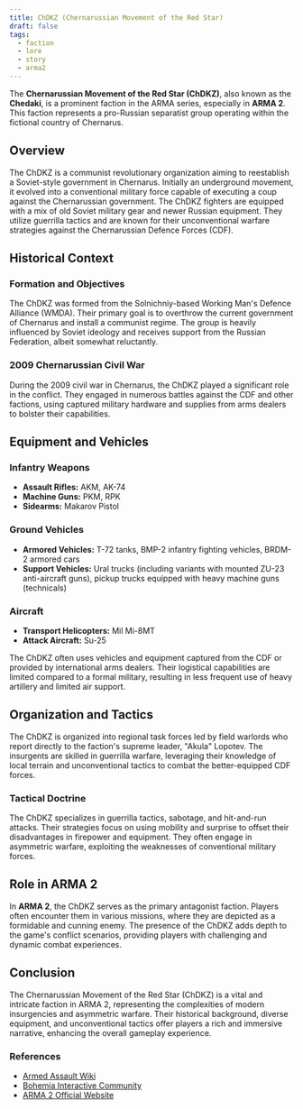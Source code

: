 ```yaml
---
title: ChDKZ (Chernarussian Movement of the Red Star)
draft: false
tags:
  - faction
  - lore
  - story
  - arma2
---
```

The **Chernarussian Movement of the Red Star (ChDKZ)**, also known as the **Chedaki**, is a prominent faction in the ARMA series, especially in **ARMA 2**. This faction represents a pro-Russian separatist group operating within the fictional country of Chernarus.

## Overview

The ChDKZ is a communist revolutionary organization aiming to reestablish a Soviet-style government in Chernarus. Initially an underground movement, it evolved into a conventional military force capable of executing a coup against the Chernarussian government. The ChDKZ fighters are equipped with a mix of old Soviet military gear and newer Russian equipment. They utilize guerrilla tactics and are known for their unconventional warfare strategies against the Chernarussian Defence Forces (CDF).

## Historical Context

### Formation and Objectives
The ChDKZ was formed from the Solnichniy-based Working Man's Defence Alliance (WMDA). Their primary goal is to overthrow the current government of Chernarus and install a communist regime. The group is heavily influenced by Soviet ideology and receives support from the Russian Federation, albeit somewhat reluctantly.

### 2009 Chernarussian Civil War
During the 2009 civil war in Chernarus, the ChDKZ played a significant role in the conflict. They engaged in numerous battles against the CDF and other factions, using captured military hardware and supplies from arms dealers to bolster their capabilities.

## Equipment and Vehicles

### Infantry Weapons
- **Assault Rifles:** AKM, AK-74
- **Machine Guns:** PKM, RPK
- **Sidearms:** Makarov Pistol

### Ground Vehicles
- **Armored Vehicles:** T-72 tanks, BMP-2 infantry fighting vehicles, BRDM-2 armored cars
- **Support Vehicles:** Ural trucks (including variants with mounted ZU-23 anti-aircraft guns), pickup trucks equipped with heavy machine guns (technicals)

### Aircraft
- **Transport Helicopters:** Mil Mi-8MT
- **Attack Aircraft:** Su-25

The ChDKZ often uses vehicles and equipment captured from the CDF or provided by international arms dealers. Their logistical capabilities are limited compared to a formal military, resulting in less frequent use of heavy artillery and limited air support.

## Organization and Tactics

The ChDKZ is organized into regional task forces led by field warlords who report directly to the faction's supreme leader, "Akula" Lopotev. The insurgents are skilled in guerrilla warfare, leveraging their knowledge of local terrain and unconventional tactics to combat the better-equipped CDF forces.

### Tactical Doctrine
The ChDKZ specializes in guerrilla tactics, sabotage, and hit-and-run attacks. Their strategies focus on using mobility and surprise to offset their disadvantages in firepower and equipment. They often engage in asymmetric warfare, exploiting the weaknesses of conventional military forces.

## Role in ARMA 2

In **ARMA 2**, the ChDKZ serves as the primary antagonist faction. Players often encounter them in various missions, where they are depicted as a formidable and cunning enemy. The presence of the ChDKZ adds depth to the game's conflict scenarios, providing players with challenging and dynamic combat experiences.

## Conclusion

The Chernarussian Movement of the Red Star (ChDKZ) is a vital and intricate faction in ARMA 2, representing the complexities of modern insurgencies and asymmetric warfare. Their historical background, diverse equipment, and unconventional tactics offer players a rich and immersive narrative, enhancing the overall gameplay experience.

### References
- [Armed Assault Wiki](https://armedassault.fandom.com/wiki/Chernarussian_Movement_of_the_Red_Star)
- [Bohemia Interactive Community](https://community.bistudio.com/wiki/Chernarussian_Movement_of_the_Red_Star)
- [ARMA 2 Official Website](https://arma2.com)
